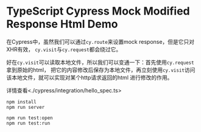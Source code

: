 TypeScript Cypress Mock Modified Response Html Demo
===================================================

在Cypress中，虽然我们可以通过`cy.route`来设置mock response，但是它只对XHR有效，
`cy.visit`与`cy.request`都会绕过它。

好在`cy.visit`可以读取本地文件，所以我们可以变通一下：首先使用`cy.request`拿到原始的html，
把它的内容修改后保存为本地文件，再立刻使用`cy.visit`访问该本地文件，就可以实现对某个http请求返回的html
进行修改的作用。

详情查看<./cypress/integration/hello_spec.ts>

```
npm install
npm run server

npm run test:open
npm run test:run
```
